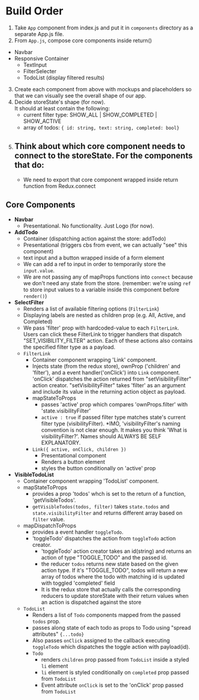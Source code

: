 # Build Order

1. Take `App` component from index.js and put it in `components` directory as a separate App.js file.
2. From `App.js`, compose core components inside return()

- Navbar
- Responsive Container
  - TextInput
  - FilterSelecter
  - TodoList (display filtered results)

3. Create each component from above with mockups and placeholders so that we can visually see the overall shape of our app.
4. Decide storeState's shape (for now).  
   It should at least contain the following:
   - current filter type: SHOW_ALL | SHOW_COMPLETED | SHOW_ACTIVE
   - array of todos: `{ id: string, text: string, completed: bool}`
5. Think about which core component needs to connect to the storeState.
   For the components that do:
   -
   - We need to export that core component wrapped inside return function from Redux.connect

## Core Components

- **Navbar**
  - Presentational. No functionality. Just Logo (for now).
- **AddTodo**
  - Container (dispatching action against the store: addTodo)
  - Presentational (triggers cbs from event, we can actually "see" this component)
  - text input and a button wrapped inside of a form element
  - We can add a ref to input in order to temporarily store the `input.value`.
  - We are not passing any of mapProps functions into `connect` because we don't need any state from the store. (remember: we're using `ref` to store input values to a variable inside this component before `render()`)
- **SelectFilter**
  - Renders a list of available filtering options (`FilterLink`)
  - Displaying labels are nested as children prop (e.g. All, Active, and Completed)
  - We pass 'filter' prop with hardcoded-value to each `FilterLink`. Users can click these FilterLink to trigger handlers that dispatch "SET_VISIBILITY_FILTER" action. Each of these actions also contains the specified filter type as a payload.
  - `FilterLink`
    - Container component wrapping 'Link' component.
    - Injects state (from the redux store), ownProp ('children' and 'filter'), and a event handler('onClick') into `Link` component. 'onClick' dispatches the action returned from "setVisibilityFilter" action creator. "setVisibilityFilter" takes 'filter' as an argument and include its value in the returning action object as payload.
    - mapStateToProps
      - passes 'active' prop which compares 'ownProps.filter' with 'state.visibilityFilter'
      - `active : true` if passed filter type matches state's current filter type (visibilityFilter).
        \*IMO, 'visibilityFilter's naming convention is not clear enough. It makes you think 'What is visibilityFilter?'. Names should ALWAYS BE SELF EXPLANATORY.
    - `Link({ active, onClick, children })`
      - Presentational component
      - Renders a button element
      - styles the button conditionally on 'active' prop
- **VisibleTodoList**
  - Container component wrapping 'TodoList' component.
  - mapStateToProps
    - provides a prop 'todos' whch is set to the return of a function, 'getVisibleTodos'.
    - `getVisibleTodos(todos, filter)` takes `state.todos` and `state.visibilityFilter` and returns different array based on `filter` value.
  - mapDispatchToProps
    - provides a event handler `toggleTodo`.
    - 'toggleTodo' dispatches the action from `toggleTodo` action creator.
      - 'toggleTodo' action creator takes an id(string) and returns an action of type "TOGGLE_TODO" and the passed id.
      - the reducer `todos` returns new state based on the given action type. If it's "TOGGLE_TODO", todos will return a new array of todos where the todo with matching id is updated with toggled 'completed' field
      - It is the redux store that actually calls the corresponding reducers to update storeState with their return values when an action is dispatched against the store
  - `TodoList`
    - Renders a list of `Todo` components mapped from the passed `todos` prop.
    - passes along state of each todo as props to Todo using "spread attributes" `{...todo}`
    - Also passes `onClick` assigned to the callback executing `toggleTodo` which dispatches the toggle action with payload(id).
    - `Todo`
      - renders `children` prop passed from `TodoList` inside a styled `li` element
      - `li` element is styled conditionally on `completed` prop passed from `TodoList`
      - Event attribute `onClick` is set to the 'onClick' prop passed from `TodoList`
